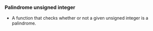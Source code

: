 ### Palindrome unsigned integer
- A function that checks whether or not a given unsigned integer is a palindrome.